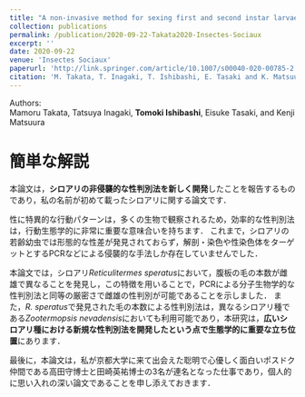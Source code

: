 ```yaml
---
title: "A non-invasive method for sexing first and second instar larvae of termites using external morphology"
collection: publications
permalink: /publication/2020-09-22-Takata2020-Insectes-Sociaux
excerpt: ''
date: 2020-09-22
venue: 'Insectes Sociaux'
paperurl: 'http://link.springer.com/article/10.1007/s00040-020-00785-2'
citation: 'M. Takata, T. Inagaki, T. Ishibashi, E. Tasaki and K. Matsuura &quot;A non-invasive method for sexing first and second instar larvae of termites using external morphology.&quot; <i>Insectes Sociaux</i> 2020. <b>in press</b>'
---
```


Authors:  
Mamoru Takata, Tatsuya Inagaki, **Tomoki Ishibashi**, Eisuke Tasaki, and Kenji Matsuura

# 簡単な解説

本論文は，**シロアリの非侵襲的な性判別法を新しく開発**したことを報告するものであり，私の名前が初めて載ったシロアリに関する論文です．

性に特異的な行動パターンは，多くの生物で観察されるため，効率的な性判別法は，行動生態学的に非常に重要な意味合いを持ちます．
これまで，シロアリの若齢幼虫では形態的な性差が発見されておらず，解剖・染色や性染色体をターゲットとするPCRなどによる侵襲的な手法しか存在していませんでした．

本論文では，シロアリ*Reticulitermes speratus*において，腹板の毛の本数が雌雄で異なることを発見し，この特徴を用いることで，PCRによる分子生物学的な性判別法と同等の厳密さで雌雄の性判別が可能であることを示しました．
また，*R. speratus*で発見された毛の本数による性判別法は，異なるシロアリ種である*Zootermopsis nevadensis*においても利用可能であり，本研究は，**広いシロアリ種における新規な性判別法を開発したという点で生態学的に重要な立ち位置**にあります．

最後に，本論文は，私が京都大学に来て出会えた聡明で心優しく面白いポスドク仲間である高田守博士と田崎英祐博士の3名が連名となった仕事であり，個人的に思い入れの深い論文であることを申し添えておきます．
